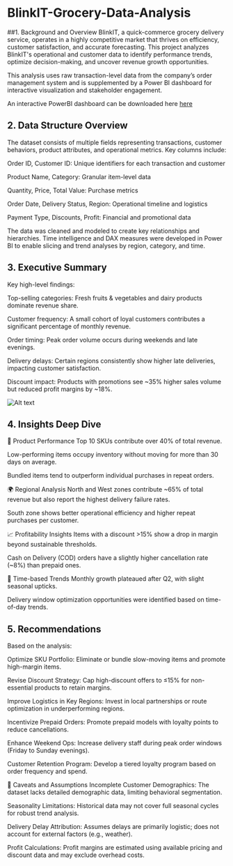 # BlinkIT-Grocery-Data-Analysis
##1. Background and Overview
BlinkIT, a quick-commerce grocery delivery service, operates in a highly competitive market that thrives on efficiency, customer satisfaction, and accurate forecasting. This project analyzes BlinkIT's operational and customer data to identify performance trends, optimize decision-making, and uncover revenue growth opportunities.

This analysis uses raw transaction-level data from the company’s order management system and is supplemented by a Power BI dashboard for interactive visualization and stakeholder engagement.

An interactive PowerBI dashboard can be downloaded here [here](https://github.com/KagisoSegobye/BlinkIT-Grocery-Data-Analysis/blob/main/blinkit.pbix)


## 2. Data Structure Overview
The dataset consists of multiple fields representing transactions, customer behaviors, product attributes, and operational metrics. Key columns include:

Order ID, Customer ID: Unique identifiers for each transaction and customer

Product Name, Category: Granular item-level data

Quantity, Price, Total Value: Purchase metrics

Order Date, Delivery Status, Region: Operational timeline and logistics

Payment Type, Discounts, Profit: Financial and promotional data

The data was cleaned and modeled to create key relationships and hierarchies. Time intelligence and DAX measures were developed in Power BI to enable slicing and trend analyses by region, category, and time.

## 3. Executive Summary
Key high-level findings:

Top-selling categories: Fresh fruits & vegetables and dairy products dominate revenue share.

Customer frequency: A small cohort of loyal customers contributes a significant percentage of monthly revenue.

Order timing: Peak order volume occurs during weekends and late evenings.

Delivery delays: Certain regions consistently show higher late deliveries, impacting customer satisfaction.

Discount impact: Products with promotions see ~35% higher sales volume but reduced profit margins by ~18%.

![Alt text](URL_or_relative_path)

## 4. Insights Deep Dive
🛒 Product Performance
Top 10 SKUs contribute over 40% of total revenue.

Low-performing items occupy inventory without moving for more than 30 days on average.

Bundled items tend to outperform individual purchases in repeat orders.

🌍 Regional Analysis
North and West zones contribute ~65% of total revenue but also report the highest delivery failure rates.

South zone shows better operational efficiency and higher repeat purchases per customer.

📈 Profitability Insights
Items with a discount >15% show a drop in margin beyond sustainable thresholds.

Cash on Delivery (COD) orders have a slightly higher cancellation rate (~8%) than prepaid ones.

📅 Time-based Trends
Monthly growth plateaued after Q2, with slight seasonal upticks.

Delivery window optimization opportunities were identified based on time-of-day trends.

## 5. Recommendations
Based on the analysis:

Optimize SKU Portfolio: Eliminate or bundle slow-moving items and promote high-margin items.

Revise Discount Strategy: Cap high-discount offers to ≤15% for non-essential products to retain margins.

Improve Logistics in Key Regions: Invest in local partnerships or route optimization in underperforming regions.

Incentivize Prepaid Orders: Promote prepaid models with loyalty points to reduce cancellations.

Enhance Weekend Ops: Increase delivery staff during peak order windows (Friday to Sunday evenings).

Customer Retention Program: Develop a tiered loyalty program based on order frequency and spend.

📌 Caveats and Assumptions
Incomplete Customer Demographics: The dataset lacks detailed demographic data, limiting behavioral segmentation.

Seasonality Limitations: Historical data may not cover full seasonal cycles for robust trend analysis.

Delivery Delay Attribution: Assumes delays are primarily logistic; does not account for external factors (e.g., weather).

Profit Calculations: Profit margins are estimated using available pricing and discount data and may exclude overhead costs.
